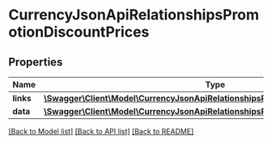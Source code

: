 # CurrencyJsonApiRelationshipsPromotionDiscountPrices

## Properties
Name | Type | Description | Notes
------------ | ------------- | ------------- | -------------
**links** | [**\Swagger\Client\Model\CurrencyJsonApiRelationshipsPromotionDiscountPricesLinks**](CurrencyJsonApiRelationshipsPromotionDiscountPricesLinks.md) |  | [optional] 
**data** | [**\Swagger\Client\Model\CurrencyJsonApiRelationshipsPromotionDiscountPricesData[]**](CurrencyJsonApiRelationshipsPromotionDiscountPricesData.md) |  | [optional] 

[[Back to Model list]](../../README.md#documentation-for-models) [[Back to API list]](../../README.md#documentation-for-api-endpoints) [[Back to README]](../../README.md)

